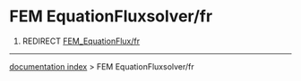 # FEM EquationFluxsolver/fr
1.  REDIRECT [FEM\_EquationFlux/fr](FEM_EquationFlux/fr.md)

---
[documentation index](../README.md) > FEM EquationFluxsolver/fr
